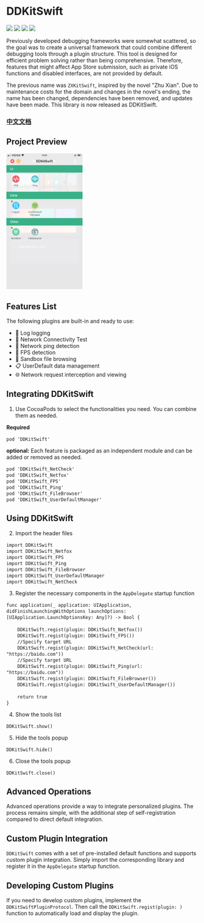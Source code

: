 # DDKitSwift

![](https://img.shields.io/badge/CocoaPods-supported-brightgreen) ![](https://img.shields.io/badge/Swift-5.0-brightgreen) ![](https://img.shields.io/badge/License-MIT-brightgreen) ![](https://img.shields.io/badge/version-iOS12.0-brightgreen)

Previously developed debugging frameworks were somewhat scattered, so the goal was to create a universal framework that could combine different debugging tools through a plugin structure. This tool is designed for efficient problem solving rather than being comprehensive. Therefore, features that might affect App Store submission, such as private iOS functions and disabled interfaces, are not provided by default.

The previous name was `ZXKitSwift`, inspired by the novel "Zhu Xian". Due to maintenance costs for the domain and changes in the novel's ending, the name has been changed, dependencies have been removed, and updates have been made. This library is now released as DDKitSwift.

### [中文文档](https://dongge.org/blog/1307.html)

## Project Preview

<img src="./preview.jpg" width=200 />

## Features List

The following plugins are built-in and ready to use:

* 🐛 Log logging
* 📡 Network Connectivity Test 
* 📶 Network ping detection
* 📱 FPS detection
* 📂 Sandbox file browsing
* 📋 UserDefault data management 
* 🌐 Network request interception and viewing 

## Integrating DDKitSwift

1. Use CocoaPods to select the functionalities you need. You can combine them as needed.

**Required**

```
pod 'DDKitSwift'
```

**optional:** Each feature is packaged as an independent module and can be added or removed as needed.

```
pod 'DDKitSwift_NetCheck'
pod 'DDKitSwift_Netfox'
pod 'DDKitSwift_FPS'
pod 'DDKitSwift_Ping'
pod 'DDKitSwift_FileBrowser'
pod 'DDKitSwift_UserDefaultManager'
```

## Using DDKitSwift

2. Import the header files

```
import DDKitSwift
import DDKitSwift_Netfox
import DDKitSwift_FPS
import DDKitSwift_Ping
import DDKitSwift_FileBrowser
import DDKitSwift_UserDefaultManager
import DDKitSwift_NetCheck
```

3. Register the necessary components in the `AppDelegate` startup function

```
func application(_ application: UIApplication, didFinishLaunchingWithOptions launchOptions: [UIApplication.LaunchOptionsKey: Any]?) -> Bool {
	
	DDKitSwift.regist(plugin: DDKitSwift_Netfox())
	DDKitSwift.regist(plugin: DDKitSwift_FPS())
	//Specify target URL
	DDKitSwift.regist(plugin: DDKitSwift_NetCheck(url: "https://baidu.com"))
	//Specify target URL
   	DDKitSwift.regist(plugin: DDKitSwift_Ping(url: "https://baidu.com"))
   	DDKitSwift.regist(plugin: DDKitSwift_FileBrowser())
	DDKitSwift.regist(plugin: DDKitSwift_UserDefaultManager())
	
	return true
}
```

4. Show the tools list

```
DDKitSwift.show()
```

5. Hide the tools popup

```
DDKitSwift.hide()
```

6. Close the tools popup

```
DDKitSwift.close()
```

## Advanced Operations

Advanced operations provide a way to integrate personalized plugins. The process remains simple, with the additional step of self-registration compared to direct default integration.

## Custom Plugin Integration

`DDKitSwift` comes with a set of pre-installed default functions and supports custom plugin integration. Simply import the corresponding library and register it in the `AppDelegate` startup function.

## Developing Custom Plugins

If you need to develop custom plugins, implement the `DDKitSwiftPluginProtocol`. Then call the `DDKitSwift.regist(plugin: )` function to automatically load and display the plugin.
